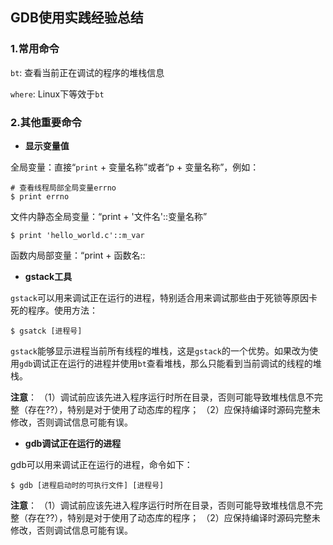 ## GDB使用实践经验总结

### 1.常用命令

`bt`: 查看当前正在调试的程序的堆栈信息

`where`: Linux下等效于`bt`

### 2.其他重要命令

* **显示变量值**

全局变量：直接“`print` + 变量名称”或者“p + 变量名称”，例如：

```shell
# 查看线程局部全局变量errno
$ print errno
```

文件内静态全局变量：“print + '文件名'::变量名称”

```shell
$ print 'hello_world.c'::m_var
```

函数内局部变量：“print + 函数名::

* **gstack工具**

`gstack`可以用来调试正在运行的进程，特别适合用来调试那些由于死锁等原因卡死的程序。使用方法：

```shell
$ gsatck [进程号]
```

`gstack`能够显示进程当前所有线程的堆栈，这是`gstack`的一个优势。如果改为使用`gdb`调试正在运行的进程并使用`bt`查看堆栈，那么只能看到当前调试的线程的堆栈。

**注意**：
（1）调试前应该先进入程序运行时所在目录，否则可能导致堆栈信息不完整（存在??），特别是对于使用了动态库的程序；
（2）应保持编译时源码完整未修改，否则调试信息可能有误。

* **gdb调试正在运行的进程**

gdb可以用来调试正在运行的进程，命令如下：

```shell
$ gdb [进程启动时的可执行文件] [进程号]
```

**注意**：
（1）调试前应该先进入程序运行时所在目录，否则可能导致堆栈信息不完整（存在??），特别是对于使用了动态库的程序；
（2）应保持编译时源码完整未修改，否则调试信息可能有误。








